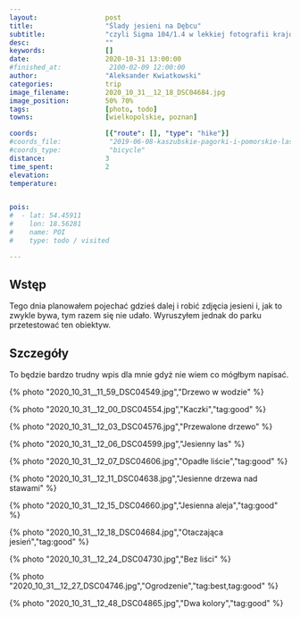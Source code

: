 ```yaml
---
layout:                 post
title:                  "Ślady jesieni na Dębcu"
subtitle:               "czyli Sigma 104/1.4 w lekkiej fotografii krajobrazu"
desc:                   ""
keywords:               []
date:                   2020-10-31 13:00:00
#finished_at:            2100-02-09 12:00:00
author:                 "Aleksander Kwiatkowski"
categories:             trip
image_filename:         2020_10_31__12_18_DSC04684.jpg
image_position:         50% 70%
tags:                   [photo, todo]
towns:                  [wielkopolskie, poznan]

coords:                 [{"route": [], "type": "hike"}]
#coords_file:            "2019-06-08-kaszubskie-pagorki-i-pomorskie-lasy.json"
#coords_type:            "bicycle"
distance:               3
time_spent:             2
elevation:              
temperature:            


pois:
#  - lat: 54.45911
#    lon: 18.56281
#    name: POI
#    type: todo / visited

---
```



## Wstęp

Tego dnia planowałem pojechać gdzieś dalej i robić zdjęcia jesieni i,
jak to zwykle bywa, tym razem się nie udało. Wyruszyłem jednak do
parku przetestować ten obiektyw.

## Szczegóły

To będzie bardzo trudny wpis dla mnie gdyż nie wiem co mógłbym napisać.

{% photo "2020_10_31__11_59_DSC04549.jpg","Drzewo w wodzie" %}

{% photo "2020_10_31__12_00_DSC04554.jpg","Kaczki","tag:good" %}

{% photo "2020_10_31__12_03_DSC04576.jpg","Przewalone drzewo" %}

{% photo "2020_10_31__12_06_DSC04599.jpg","Jesienny las" %}

{% photo "2020_10_31__12_07_DSC04606.jpg","Opadłe liście","tag:good" %}

{% photo "2020_10_31__12_11_DSC04638.jpg","Jesienne drzewa nad stawami" %}

{% photo "2020_10_31__12_15_DSC04660.jpg","Jesienna aleja","tag:good" %}

{% photo "2020_10_31__12_18_DSC04684.jpg","Otaczająca jesień","tag:good" %}

{% photo "2020_10_31__12_24_DSC04730.jpg","Bez liści" %}

{% photo "2020_10_31__12_27_DSC04746.jpg","Ogrodzenie","tag:best,tag:good" %}

{% photo "2020_10_31__12_48_DSC04865.jpg","Dwa kolory","tag:good" %}
